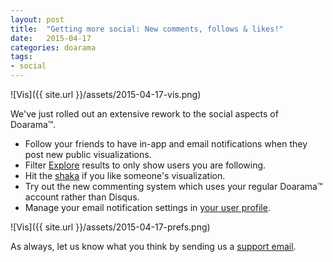 ```yaml
---
layout: post
title:  "Getting more social: New comments, follows & likes!"
date:   2015-04-17
categories: doarama
tags:
- social
---
```


[]()

![Vis]({{ site.url }}/assets/2015-04-17-vis.png)

We've just rolled out an extensive rework to the social aspects of Doarama&trade;.

* Follow your friends to have in-app and email notifications when they post new public visualizations.
* Filter [Explore](http://www.doarama.com/explore#?showFilter) results to only show users you are following.
* Hit the [shaka](http://en.wikipedia.org/wiki/Shaka_sign) if you like someone's visualization.
* Try out the new commenting system which uses your regular Doarama&trade; account rather than Disqus.
* Manage your email notification settings in [your user profile](http://www.doarama.com/profile).

![Vis]({{ site.url }}/assets/2015-04-17-prefs.png)

As always, let us know what you think by sending us a [support email](mailto:support@doarama.com).